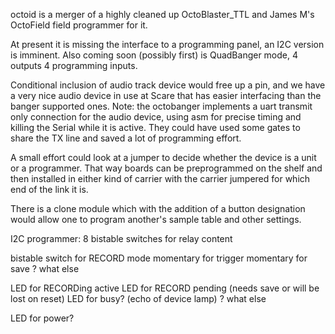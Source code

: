 octoid is a merger of a highly cleaned up OctoBlaster_TTL and James M's OctoField field programmer for it.

At present it is missing the interface to a programming panel, an I2C version is imminent.
Also coming soon (possibly first) is QuadBanger mode, 4 outputs 4 programming inputs.

Conditional inclusion of audio track device would free up a pin, and we have a very nice audio device in use at Scare that has easier interfacing than the banger supported ones.
Note: the octobanger implements a uart transmit only connection for the audio device, using asm for precise timing and killing the Serial while it is active. They could have used some gates to share the TX line and saved a lot of programming effort.

A small effort could look at a jumper to decide whether the device is a unit or a programmer. That way boards can be preprogrammed on the shelf and then installed in either kind of carrier with the carrier jumpered for which end of the link it is.

There is a clone module which with the addition of a button designation would allow one to program another's sample table and other settings.

I2C programmer:
8 bistable switches for relay content

bistable switch for RECORD mode
momentary for trigger
momentary for save
? what else

LED for RECORDing active
LED for RECORD pending (needs save or will be lost on reset)
LED for busy? (echo of device lamp)
? what else


LED for power?
